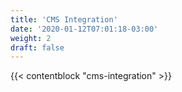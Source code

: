```yaml
---
title: 'CMS Integration'
date: '2020-01-12T07:01:18-03:00'
weight: 2
draft: false
---
```


{{< contentblock "cms-integration" >}}
